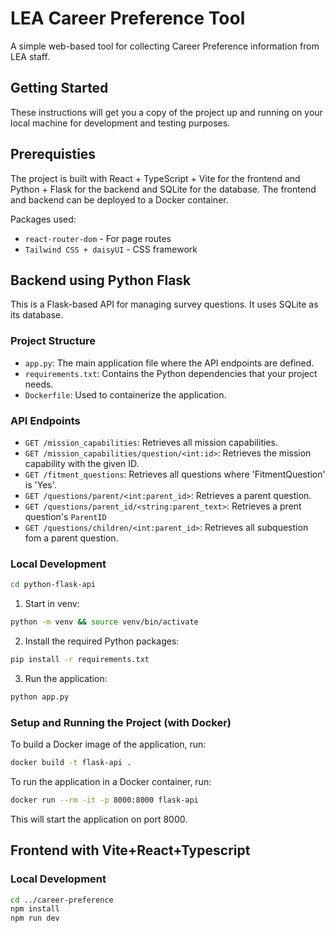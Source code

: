 # LEA Career Preference Tool

A simple web-based tool for collecting Career Preference information from LEA staff.

## Getting Started

These instructions will get you a copy of the project up and running on your local machine for development and testing purposes.

## Prerequisties

The project is built with React + TypeScript + Vite for the frontend and Python + Flask for the backend and SQLite for the database. The frontend and backend can be deployed to a Docker container.

Packages used:

- `react-router-dom` - For page routes
- `Tailwind CSS + daisyUI` - CSS framework

## Backend using Python Flask

This is a Flask-based API for managing survey questions. It uses SQLite as its database.

### Project Structure

- `app.py`: The main application file where the API endpoints are defined.
- `requirements.txt`: Contains the Python dependencies that your project needs.
- `Dockerfile`: Used to containerize the application.

### API Endpoints

- `GET /mission_capabilities`: Retrieves all mission capabilities.
- `GET /mission_capabilities/question/<int:id>`: Retrieves the mission capability with the given ID.
- `GET /fitment_questions`: Retrieves all questions where 'FitmentQuestion' is 'Yes'.
- `GET /questions/parent/<int:parent_id>`: Retrieves a parent question.
- `GET /questions/parent_id/<string:parent_text>`: Retrieves a prent question's `ParentID`
- `GET /questions/children/<int:parent_id>`: Retrieves all subquestion fom a parent question.

### Local Development

```sh
cd python-flask-api
```

1. Start in venv:

```sh
python -m venv && source venv/bin/activate
```

2. Install the required Python packages:

```sh
pip install -r requirements.txt
```

3. Run the application:

```sh
python app.py
```

### Setup and Running the Project (with Docker)

To build a Docker image of the application, run:

```sh
docker build -t flask-api .
```

To run the application in a Docker container, run:

```sh
docker run --rm -it -p 8000:8000 flask-api
```

This will start the application on port 8000.

## Frontend with Vite+React+Typescript

### Local Development

```sh
cd ../career-preference
npm install
npm run dev
```
